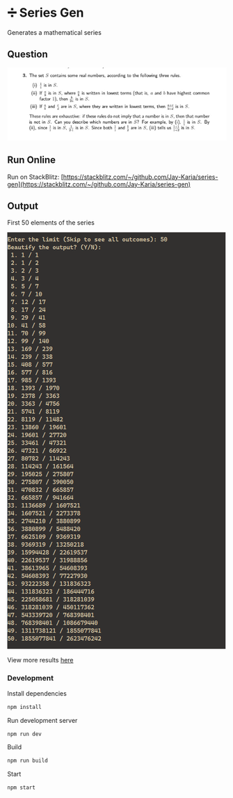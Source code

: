 # ➗ Series Gen

Generates a mathematical series

## Question

![Question](./question.jpeg)

## Run Online

Run on StackBlitz: [https://stackblitz.com/~/github.com/Jay-Karia/series-gen](https://stackblitz.com/~/github.com/Jay-Karia/series-gen)

## Output

First 50 elements of the series

![Output](./results/first50.png)

View more results [here](./results/)

### Development

Install dependencies

```bash
npm install
```

Run development server

```bash
npm run dev
```

Build

```bash
npm run build
```

Start

```bash
npm start
```
